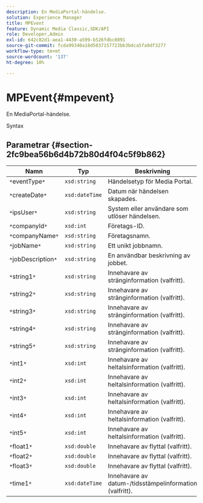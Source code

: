 ```yaml
---
description: En MediaPortal-händelse.
solution: Experience Manager
title: MPEvent
feature: Dynamic Media Classic,SDK/API
role: Developer,Admin
exl-id: 642c82d1-aea1-4430-a599-b526fdbc8091
source-git-commit: fcda99340a18d5037157723bb3bdca5fa9df3277
workflow-type: tm+mt
source-wordcount: '137'
ht-degree: 10%

---
```


# MPEvent{#mpevent}

En MediaPortal-händelse.

Syntax

## Parametrar {#section-2fc9bea56b6d4b72b80d4f04c5f9b862}

| Namn | Typ | Beskrivning |
|---|---|---|
| `*`eventType`*` | `xsd:string` | Händelsetyp för Media Portal. |
| `*`createDate`*` | `xsd:dateTime` | Datum när händelsen skapades. |
| `*`ipsUser`*` | `xsd:string` | System eller användare som utlöser händelsen. |
| `*`companyId`*` | `xsd:int` | Företags-ID. |
| `*`companyName`*` | `xsd:string` | Företagsnamn. |
| `*`jobName`*` | `xsd:string` | Ett unikt jobbnamn. |
| `*`jobDescription`*` | `xsd:string` | En användbar beskrivning av jobbet. |
| `*`string1`*` | `xsd:string` | Innehavare av stränginformation (valfritt). |
| `*`string2`*` | `xsd:string` | Innehavare av stränginformation (valfritt). |
| `*`string3`*` | `xsd:string` | Innehavare av stränginformation (valfritt). |
| `*`string4`*` | `xsd:string` | Innehavare av stränginformation (valfritt). |
| `*`string5`*` | `xsd:string` | Innehavare av stränginformation (valfritt). |
| `*`int1`*` | `xsd:int` | Innehavare av heltalsinformation (valfritt). |
| `*`int2`*` | `xsd:int` | Innehavare av heltalsinformation (valfritt). |
| `*`int3`*` | `xsd:int` | Innehavare av heltalsinformation (valfritt). |
| `*`int4`*` | `xsd:int` | Innehavare av heltalsinformation (valfritt). |
| `*`int5`*` | `xsd:int` | Innehavare av heltalsinformation (valfritt). |
| `*`float1`*` | `xsd:double` | Innehavare av flyttal (valfritt). |
| `*`float2`*` | `xsd:double` | Innehavare av flyttal (valfritt). |
| `*`float3`*` | `xsd:double` | Innehavare av flyttal (valfritt). |
| `*`time1`*` | `xsd:dateTime` | Innehavare av datum-/tidsstämpelinformation (valfritt). |
